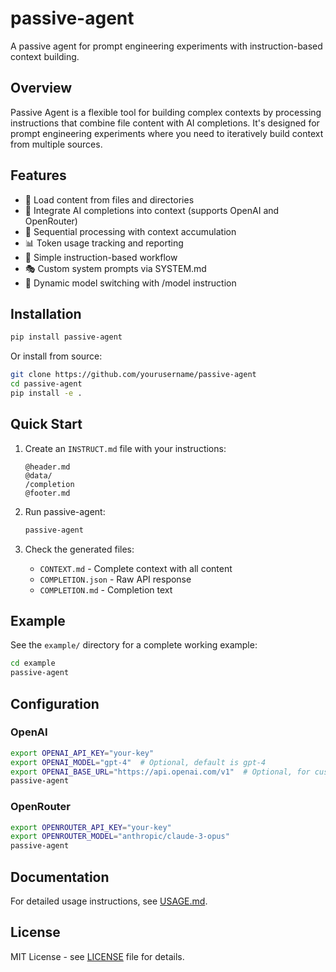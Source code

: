 # passive-agent

A passive agent for prompt engineering experiments with instruction-based context building.

## Overview

Passive Agent is a flexible tool for building complex contexts by processing instructions that combine file content with AI completions. It's designed for prompt engineering experiments where you need to iteratively build context from multiple sources.

## Features

- 📄 Load content from files and directories
- 🤖 Integrate AI completions into context (supports OpenAI and OpenRouter)
- 🔄 Sequential processing with context accumulation
- 📊 Token usage tracking and reporting
- 🎯 Simple instruction-based workflow
- 🎭 Custom system prompts via SYSTEM.md
- 🔀 Dynamic model switching with /model instruction

## Installation

```bash
pip install passive-agent
```

Or install from source:
```bash
git clone https://github.com/yourusername/passive-agent
cd passive-agent
pip install -e .
```

## Quick Start

1. Create an `INSTRUCT.md` file with your instructions:
   ```
   @header.md
   @data/
   /completion
   @footer.md
   ```

2. Run passive-agent:
   ```bash
   passive-agent
   ```

3. Check the generated files:
   - `CONTEXT.md` - Complete context with all content
   - `COMPLETION.json` - Raw API response
   - `COMPLETION.md` - Completion text

## Example

See the `example/` directory for a complete working example:

```bash
cd example
passive-agent
```

## Configuration

### OpenAI
```bash
export OPENAI_API_KEY="your-key"
export OPENAI_MODEL="gpt-4"  # Optional, default is gpt-4
export OPENAI_BASE_URL="https://api.openai.com/v1"  # Optional, for custom endpoints
passive-agent
```

### OpenRouter
```bash
export OPENROUTER_API_KEY="your-key"
export OPENROUTER_MODEL="anthropic/claude-3-opus"
passive-agent
```

## Documentation

For detailed usage instructions, see [USAGE.md](USAGE.md).

## License

MIT License - see [LICENSE](LICENSE) file for details.
